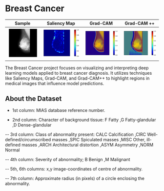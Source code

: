 # Breast Cancer

| Sample | Saliency Map | Grad-CAM | Grad-CAM ++ |
|---------|---------|---------|---------|
| ![Alt text](results/sample.png) | ![Alt text](results/Saliency.png) | ![Alt text](results/Gradcam.png) | ![Alt text](results/GradCam++.png) |


The Breast Cancer project focuses on visualizing and interpreting deep learning models applied to breast cancer diagnosis. It utilizes techniques like Saliency Maps, Grad-CAM, and Grad-CAM++ to highlight regions in medical images that influence model predictions.


## About the Dataset
- 1st column: MIAS database reference number.

- 2nd column: Character of background tissue: F Fatty ,G Fatty-glandular ,D Dense-glandular

-- 3rd column: Class of abnormality present: CALC Calcification ,CIRC Well-defined/circumscribed masses ,SPIC Spiculated masses ,MISC Other, ill-defined masses ,ARCH Architectural distortion ,ASYM Asymmetry ,NORM Normal

-- 4th column: Severity of abnormality; B Benign ,M Malignant

-- 5th, 6th columns: x,y image-coordinates of centre of abnormality.

-- 7th column: Approximate radius (in pixels) of a circle enclosing the abnormality.

